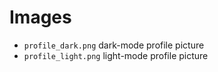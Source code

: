 # Images
- <code>profile_dark.png</code> dark-mode profile picture
- <code>profile_light.png</code> light-mode profile picture
